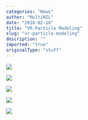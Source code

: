 ```yaml
---
categories: "News"
author: "MultiNIL"
date: "2018-02-18"
title: "VR-Particle Modeling"
slug: "vr-particle-modeling"
description: ""
imported: "true"
originalType: "stuff"
---
```



![](MAIN%20%280-03-57-25%29.png) 

![](QAEL0458.JPG) 

![](MAIN%20%280-01-57-13%29.png) 

![](IMG_2871.JPG) 

![](MAIN%20%280-03-11-27%29.png) 



[](https://vimeo.com/253690561)